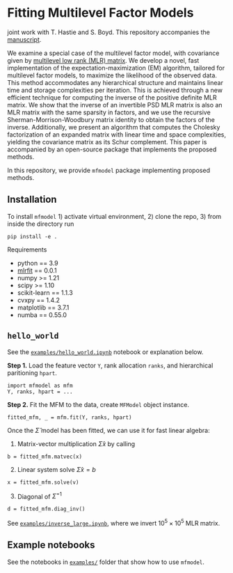 

# Fitting Multilevel Factor Models

joint work with T. Hastie and S. Boyd.
This repository accompanies the [manuscript](https://arxiv.org/abs/2409.12067).

We examine a special case of the multilevel factor model, 
with covariance given by 
[multilevel low rank (MLR) matrix](https://arxiv.org/abs/2310.19214). 
We develop a novel, fast implementation of the expectation-maximization
(EM) algorithm, tailored for multilevel factor models, to maximize the 
likelihood of the observed data.
This method accommodates any hierarchical 
structure and maintains linear time and storage complexities per 
iteration. 
This is achieved through a new efficient technique for computing the inverse 
of the positive definite MLR matrix.
We show that the inverse of an invertible PSD MLR matrix is also an 
MLR matrix with the same sparsity in factors, 
and we use the recursive Sherman-Morrison-Woodbury 
matrix identity to obtain the factors of the inverse.
Additionally, we present an algorithm that computes the Cholesky factorization of 
an expanded matrix with linear time and space complexities, 
yielding the covariance matrix as its Schur complement.
This paper is accompanied by an open-source package that implements the
proposed methods.


In this repository, we provide `mfmodel` package implementing proposed methods.


## Installation
To install `mfmodel` 1) activate virtual environment, 2) clone the repo, 3) from inside the directory run 
```python3
pip install -e .
```
Requirements
* python == 3.9
* [mlrfit](https://github.com/cvxgrp/mlr_fitting) == 0.0.1
* numpy >= 1.21
* scipy >= 1.10
* scikit-learn == 1.1.3
* cvxpy == 1.4.2
* matplotlib == 3.7.1
* numba == 0.55.0



## `hello_world`
See the [`examples/hello_world.ipynb`](https://github.com/cvxgrp/multilevel_factor_model/tree/main/examples/hello_world.ipynb) notebook or explanation below.


**Step 1.** Load the feature vector `Y`, rank allocation `ranks`, and hierarchical paritioning `hpart`.
```python3
import mfmodel as mfm
Y, ranks, hpart = ...
```

**Step 2.** Fit the MFM to the data, create `MFModel` object instance.
```python3
fitted_mfm, _ = mfm.fit(Y, ranks, hpart)
```

Once the $\hat \Sigma$ model has been fitted, we can use it for fast linear algebra:
1. Matrix-vector multiplication $\hat \Sigma x$ by calling
```python3
b = fitted_mfm.matvec(x)
```
2. Linear system solve $\hat \Sigma x = b$
```python3
x = fitted_mfm.solve(v)
``` 
3. Diagonal of $\hat \Sigma^{-1}$
```python3
d = fitted_mfm.diag_inv()
```

See [`examples/inverse_large.ipynb`](https://github.com/cvxgrp/multilevel_factor_model/blob/main/examples/inverse_large.ipynb), where we invert $10^5 \times 10^5$ MLR matrix.



## Example notebooks
See the notebooks in [`examples/`](https://github.com/cvxgrp/multilevel_factor_model/tree/main/examples) folder
that show how to use `mfmodel`.